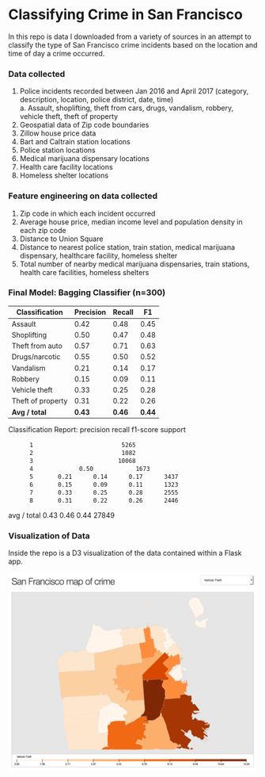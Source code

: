 # Classifying Crime in San Francisco

In this repo is data I downloaded from a variety of sources in an attempt to classify the type of San Francisco crime incidents based on the location and time of day a crime occurred.

### Data collected 

1. Police incidents recorded between Jan 2016 and April 2017 (category, description,
location, police district, date, time)  
a. Assault, shoplifting, theft from cars, drugs, vandalism, robbery, vehicle theft, theft of
property  
2. Geospatial data of Zip code boundaries  
3. Zillow house price data  
4. Bart and Caltrain station locations  
5. Police station locations  
6. Medical marijuana dispensary locations  
7. Health care facility locations  
8. Homeless shelter locations  

### Feature engineering on data collected

1. Zip code in which each incident occurred  
2. Average house price, median income level and population density in each
zip code  
3. Distance to Union Square  
4. Distance to nearest police station, train station, medical marijuana
dispensary, healthcare facility, homeless shelter  
5. Total number of nearby medical marijuana dispensaries, train stations,
health care facilities, homeless shelters  

### Final Model: Bagging Classifier (n=300)

Classification | Precision | Recall | F1
---------------|-----------|--------|---
Assault | 0.42 | 0.48 | 0.45
Shoplifting | 0.50 | 0.47 | 0.48
Theft from auto | 0.57 | 0.71 | 0.63
Drugs/narcotic | 0.55 | 0.50 | 0.52
Vandalism | 0.21 | 0.14 | 0.17
Robbery | 0.15 | 0.09 | 0.11
Vehicle theft | 0.33 | 0.25 | 0.28
Theft of property | 0.31 | 0.22 | 0.26
**Avg / total** | **0.43** | **0.46** | **0.44**

Classification Report:
              precision    recall  f1-score   support

          1                         5265
          2                         1082
          3                        10068
          4             0.50            1673
          5       0.21      0.14      0.17      3437
          6       0.15      0.09      0.11      1323
          7       0.33      0.25      0.28      2555
          8       0.31      0.22      0.26      2446

avg / total       0.43      0.46      0.44     27849

### Visualization of Data

Inside the repo is a D3 visualization of the data contained within a Flask app.

![SF Crime](d3_screenshot.png "Screenshot")
